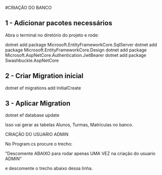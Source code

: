 #CRIAÇÃO DO BANCO



## 1 - Adicionar pacotes necessários

Abra o terminal no diretório do projeto e rode:

dotnet add package Microsoft.EntityFrameworkCore.SqlServer
dotnet add package Microsoft.EntityFrameworkCore.Design
dotnet add package Microsoft.AspNetCore.Authentication.JwtBearer
dotnet add package Swashbuckle.AspNetCore


## 2 - Criar Migration inicial

dotnet ef migrations add InitialCreate


## 3 - Aplicar Migration

dotnet ef database update


Isso vai gerar as tabelas Alunos, Turmas, Matriculas no banco.



CRIAÇÃO DO USUARIO ADMIN



No Program.cs procure o trecho:

"Descomente ABAIXO para rodar apenas UMA VEZ na criação do usuario ADMIN"

e descomente o trecho abaixo dessa linha.